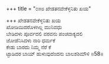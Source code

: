 +++
title = "೦೫೮ ಖೇಡತನವೇಕೆಳ್ಳನಿತು ಖಯ"

+++
ಖೇಡತನವೇಕೆಳ್ಳನಿತು ಖಯ  
ಖೋಡಿಯಿದರೊಳಗಿಲ್ಲ ಮುನಿವಧು  
ಬೇಡಿದಳು ಪೂರ್ವದಲಿ ವರವನು ಪಂಚವಾಕ್ಯದಲಿ   
ಜೋಡೆನಿಸಿದಳು ನಾರಿ ಧರ್ಮಕೆ  
ಕೇಡು ಬಾರದು ನಿಮ್ಮ ನೆರೆ ಕೆ         
ಟ್ಟಾಡಿದರ ಬಾಯ್ ಹುಳುವುದೆಂದನು ಬಾಲಶಶಿಮೌಳಿ      ॥58॥